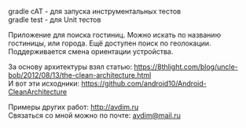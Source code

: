 
gradle cAT - для запуска инструментальных тестов  
gradle test - для Unit тестов  
  
Приложение для поиска гостиниц. Можно искать по названию гостиницы, или города. Ещё доступен поиск по геолокации.  
Поддерживается смена ориентации устройства.  
  
За основу архитектуры взял статью: https://8thlight.com/blog/uncle-bob/2012/08/13/the-clean-architecture.html  
И вот эти исходники: https://github.com/android10/Android-CleanArchitecture  
  
Примеры других работ: http://avdim.ru  
Связаться со мной можно по почте: avdim@mail.ru  
  

